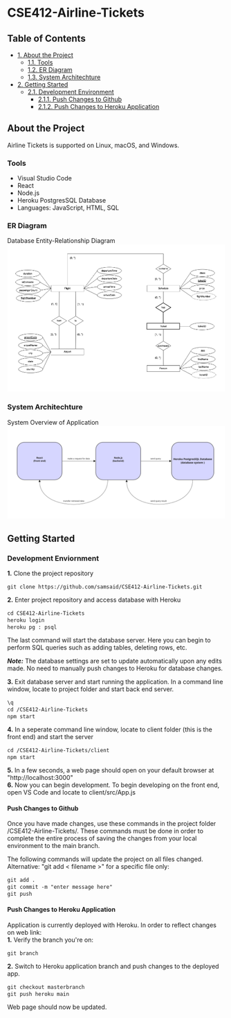 # CSE412-Airline-Tickets
## Table of Contents  
- [1. About the Project](#about-the-project)
    - [1.1. Tools](#tools)
    - [1.2. ER Diagram](#er-diagram)
    - [1.3. System Architechture](#system-architechture)
- [2. Getting Started](#getting-started)
    - [2.1. Development Environment](#development-environment)  
        - [2.1.1. Push Changes to Github](#push-changes-to-github)
        - [2.1.2. Push Changes to Heroku Application](#push-changes-to-heroku-application)  
            
## About the Project
Airline Tickets is supported on Linux, macOS, and Windows.

### Tools
- Visual Studio Code
- React
- Node.js
- Heroku PostgresSQL Database
- Languages: JavaScript, HTML, SQL

### ER Diagram
Database Entity-Relationship Diagram
![System Overview](/images/er-diagram.png)

### System Architechture
System Overview of Application
![System Overview](/images/system-overview.png)

## Getting Started  
### Development Enviornment
**1.** Clone the project repository 
```
git clone https://github.com/samsaid/CSE412-Airline-Tickets.git
```
**2.** Enter project repository and access database with Heroku
```
cd CSE412-Airline-Tickets
heroku login
heroku pg : psql
```
The last command will start the database server. Here you can begin to perform SQL queries such as adding tables, deleting rows, etc.

***Note:*** The database settings are set to update automatically upon any edits made. No need to manually push changes to Heroku for database changes.  

**3.** Exit database server and start running the application. In a command line window, locate to project folder and start back end server.
```
\q
cd /CSE412-Airline-Tickets
npm start
```
**4.** In a seperate command line window, locate to client folder (this is the front end) and start the server
```
cd /CSE412-Airline-Tickets/client
npm start
```
**5.** In a few seconds, a web page should open on your default browser at "http://localhost:3000"  
**6.** Now you can begin development. To begin developing on the front end, open VS Code and locate to client/src/App.js
#### Push Changes to Github
Once you have made changes, use these commands in the project folder /CSE412-Airline-Tickets/. These commands must be done in order to complete the entire process of saving the changes from your local environment to the main branch.

The following commands will update the project on all files changed. Alternative: "git add < filename >" for a specific file only:
``` 
git add .
git commit -m "enter message here"
git push                        
```
#### Push Changes to Heroku Application  
Application is currently deployed with Heroku. In order to reflect changes on web link:  
**1.** Verify the branch you're on:
```
git branch
```
**2.** Switch to Heroku application branch and push changes to the deployed app.
```
git checkout masterbranch
git push heroku main
```  
Web page should now be updated. 